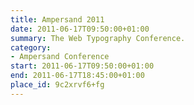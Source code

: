 ```yaml
---
title: Ampersand 2011
date: 2011-06-17T09:50:00+01:00
summary: The Web Typography Conference.
category:
- Ampersand Conference
start: 2011-06-17T09:50:00+01:00
end: 2011-06-17T18:45:00+01:00
place_id: 9c2xrvf6+fg
---
```

